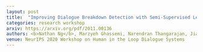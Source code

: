 ```yaml
---
layout: post
title:  "Improving Dialogue Breakdown Detection with Semi-Supervised Learning"
categories: research workshop
arxiv: https://arxiv.org/pdf/2011.00136
authors: <b>Nathan Ng</b>, Marzyeh Ghassemi, Narendran Thangarajan, Jiacheng Pan, Qi Guo
venue: NeurIPS 2020 Workshop on Human in the Loop Dialogue Systems 
---
```


